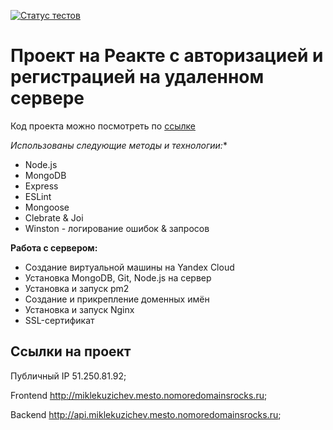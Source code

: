 [![Статус тестов](../../actions/workflows/tests.yml/badge.svg)](../../actions/workflows/tests.yml)

# Проект на Реакте с авторизацией и регистрацией на удаленном сервере

Код проекта можно посмотреть по [ссылке](https://github.com/miklekuzichev/react-mesto-api-full-gha)

*Использованы следующие методы и технологии:**
- Node.js
- MongoDB
- Express
- ESLint
- Mongoose
- Clebrate & Joi
- Winston - логирование ошибок & запросов

**Работа с сервером:**
- Создание виртуальной машины на Yandex Cloud
- Установка MongoDB, Git, Node.js на сервер
- Установка и запуск pm2
- Создание и прикрепление доменных имён
- Установка и запуск Nginx
- SSL-сертификат

## Ссылки на проект

Публичный IP 51.250.81.92;

Frontend http://miklekuzichev.mesto.nomoredomainsrocks.ru;

Backend http://api.miklekuzichev.mesto.nomoredomainsrocks.ru;


